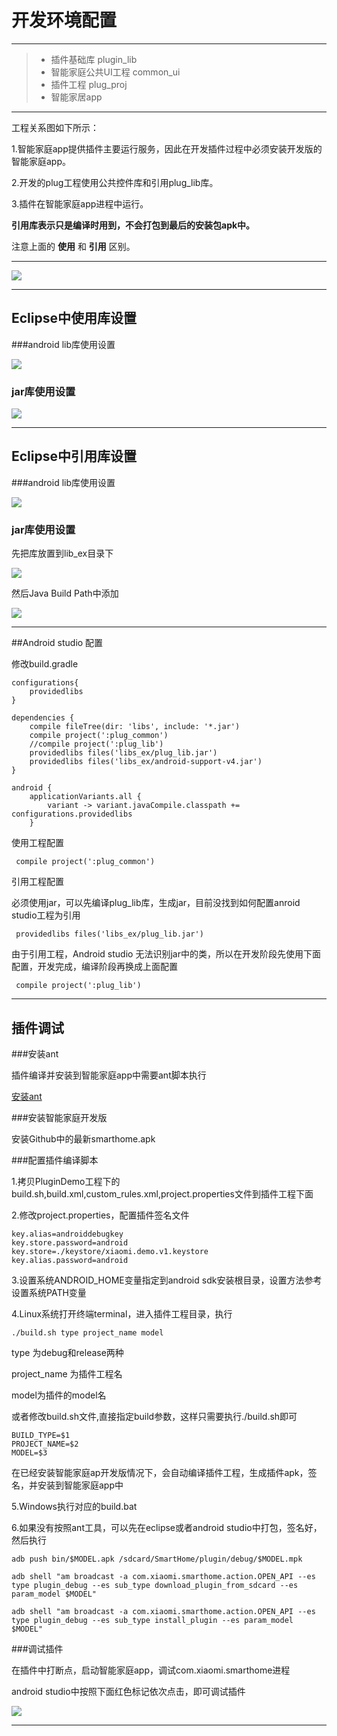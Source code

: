 # 开发环境配置


------> * 插件基础库 plugin_lib> * 智能家庭公共UI工程 common_ui> * 插件工程 plug_proj> * 智能家居app

------
工程关系图如下所示：
1.智能家庭app提供插件主要运行服务，因此在开发插件过程中必须安装开发版的智能家庭app。
2.开发的plug工程使用公共控件库和引用plug_lib库。

3.插件在智能家庭app进程中运行。


**引用库表示只是编译时用到，不会打包到最后的安装包apk中。**注意上面的 **使用** 和 **引用** 区别。

------
![](./md_images/framework_model.png)

------

## Eclipse中使用库设置

###android lib库使用设置

![](./md_images/1.png)


### jar库使用设置

![](./md_images/21.png)
------## Eclipse中引用库设置###android lib库使用设置
![](./md_images/5.png)

### jar库使用设置
先把库放置到lib_ex目录下

![](./md_images/3.png)

然后Java Build Path中添加

![](./md_images/41.png)------##Android studio 配置

修改build.gradle


```
configurations{
    providedlibs
}

dependencies {
    compile fileTree(dir: 'libs', include: '*.jar')
    compile project(':plug_common')
    //compile project(':plug_lib')
    providedlibs files('libs_ex/plug_lib.jar')
    providedlibs files('libs_ex/android-support-v4.jar')
}

android {
    applicationVariants.all {
        variant -> variant.javaCompile.classpath += configurations.providedlibs
    }

```

使用工程配置

```
 compile project(':plug_common')
```

引用工程配置

必须使用jar，可以先编译plug_lib库，生成jar，目前没找到如何配置anroid studio工程为引用


```
 providedlibs files('libs_ex/plug_lib.jar')
```
由于引用工程，Android studio 无法识别jar中的类，所以在开发阶段先使用下面配置，开发完成，编译阶段再换成上面配置

```
 compile project(':plug_lib')
```
------

## 插件调试

###安装ant

插件编译并安装到智能家庭app中需要ant脚本执行

[安装ant](http://ant.apache.org/manual/install.html)

###安装智能家庭开发版

安装Github中的最新smarthome.apk

###配置插件编译脚本

1.拷贝PluginDemo工程下的build.sh,build.xml,custom_rules.xml,project.properties文件到插件工程下面

2.修改project.properties，配置插件签名文件

```
key.alias=androiddebugkey
key.store.password=android
key.store=./keystore/xiaomi.demo.v1.keystore
key.alias.password=android
```

3.设置系统ANDROID_HOME变量指定到android sdk安装根目录，设置方法参考设置系统PATH变量

4.Linux系统打开终端terminal，进入插件工程目录，执行

```
./build.sh type project_name model
```
type 为debug和release两种

project_name 为插件工程名

model为插件的model名

或者修改build.sh文件,直接指定build参数，这样只需要执行./build.sh即可

```
BUILD_TYPE=$1
PROJECT_NAME=$2
MODEL=$3

```

在已经安装智能家庭ap开发版情况下，会自动编译插件工程，生成插件apk，签名，并安装到智能家庭app中

5.Windows执行对应的build.bat

6.如果没有按照ant工具，可以先在eclipse或者android studio中打包，签名好，然后执行

```
adb push bin/$MODEL.apk /sdcard/SmartHome/plugin/debug/$MODEL.mpk

adb shell "am broadcast -a com.xiaomi.smarthome.action.OPEN_API --es type plugin_debug --es sub_type download_plugin_from_sdcard --es param_model $MODEL"

adb shell "am broadcast -a com.xiaomi.smarthome.action.OPEN_API --es type plugin_debug --es sub_type install_plugin --es param_model $MODEL"

```



###调试插件


在插件中打断点，启动智能家庭app，调试com.xiaomi.smarthome进程

android studio中按照下面红色标记依次点击，即可调试插件

![](./md_images/debug_studio.png)


------



